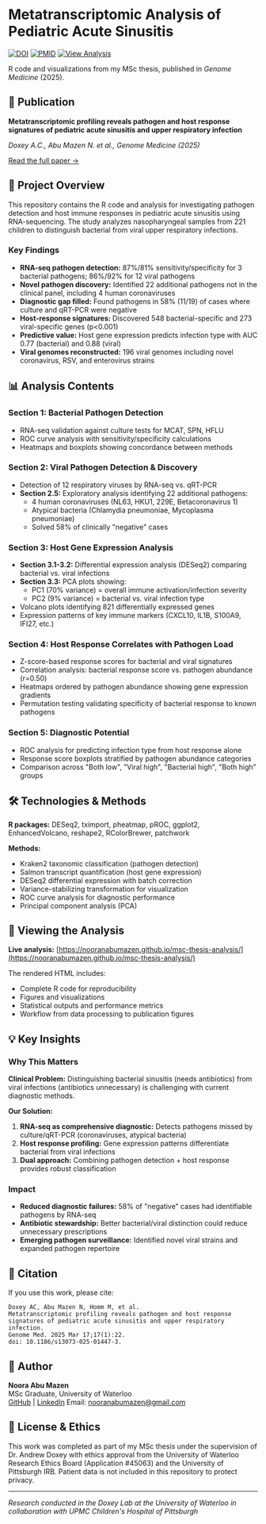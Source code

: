 # Metatranscriptomic Analysis of Pediatric Acute Sinusitis

[![DOI](https://img.shields.io/badge/DOI-10.1186%2Fs13073--025--01447--3-blue)](https://doi.org/10.1186/s13073-025-01447-3)
[![PMID](https://img.shields.io/badge/PMID-40098147-green)](https://pubmed.ncbi.nlm.nih.gov/40098147/)
[![View Analysis](https://img.shields.io/badge/View-Analysis-orange)](https://nooranabumazen.github.io/msc-thesis-analysis/)

R code and visualizations from my MSc thesis, published in *Genome Medicine* (2025).

## 📄 Publication

**Metatranscriptomic profiling reveals pathogen and host response signatures of pediatric acute sinusitis and upper respiratory infection**

*Doxey A.C., Abu Mazen N. et al., Genome Medicine (2025)*

[Read the full paper →](https://doi.org/10.1186/s13073-025-01447-3)

## 🔬 Project Overview

This repository contains the R code and analysis for investigating pathogen detection and host immune responses in pediatric acute sinusitis using RNA-sequencing. The study analyzes nasopharyngeal samples from 221 children to distinguish bacterial from viral upper respiratory infections.

### Key Findings

- **RNA-seq pathogen detection:** 87%/81% sensitivity/specificity for 3 bacterial pathogens; 86%/92% for 12 viral pathogens
- **Novel pathogen discovery:** Identified 22 additional pathogens not in the clinical panel, including 4 human coronaviruses
- **Diagnostic gap filled:** Found pathogens in 58% (11/19) of cases where culture and qRT-PCR were negative
- **Host-response signatures:** Discovered 548 bacterial-specific and 273 viral-specific genes (p<0.001)
- **Predictive value:** Host gene expression predicts infection type with AUC 0.77 (bacterial) and 0.88 (viral)
- **Viral genomes reconstructed:** 196 viral genomes including novel coronavirus, RSV, and enterovirus strains

## 📊 Analysis Contents

### Section 1: Bacterial Pathogen Detection
- RNA-seq validation against culture tests for MCAT, SPN, HFLU
- ROC curve analysis with sensitivity/specificity calculations
- Heatmaps and boxplots showing concordance between methods

### Section 2: Viral Pathogen Detection & Discovery
- Detection of 12 respiratory viruses by RNA-seq vs. qRT-PCR
- **Section 2.5:** Exploratory analysis identifying 22 additional pathogens:
  - 4 human coronaviruses (NL63, HKU1, 229E, Betacoronavirus 1)
  - Atypical bacteria (Chlamydia pneumoniae, Mycoplasma pneumoniae)
  - Solved 58% of clinically "negative" cases

### Section 3: Host Gene Expression Analysis
- **Section 3.1-3.2:** Differential expression analysis (DESeq2) comparing bacterial vs. viral infections
- **Section 3.3:** PCA plots showing:
  - PC1 (70% variance) = overall immune activation/infection severity
  - PC2 (9% variance) = bacterial vs. viral infection type
- Volcano plots identifying 821 differentially expressed genes
- Expression patterns of key immune markers (CXCL10, IL1B, S100A9, IFI27, etc.)

### Section 4: Host Response Correlates with Pathogen Load
- Z-score-based response scores for bacterial and viral signatures
- Correlation analysis: bacterial response score vs. pathogen abundance (r=0.50)
- Heatmaps ordered by pathogen abundance showing gene expression gradients
- Permutation testing validating specificity of bacterial response to known pathogens

### Section 5: Diagnostic Potential
- ROC analysis for predicting infection type from host response alone
- Response score boxplots stratified by pathogen abundance categories
- Comparison across "Both low", "Viral high", "Bacterial high", "Both high" groups

## 🛠️ Technologies & Methods

**R packages:** DESeq2, tximport, pheatmap, pROC, ggplot2, EnhancedVolcano, reshape2, RColorBrewer, patchwork

**Methods:** 
- Kraken2 taxonomic classification (pathogen detection)
- Salmon transcript quantification (host gene expression)
- DESeq2 differential expression with batch correction
- Variance-stabilizing transformation for visualization
- ROC curve analysis for diagnostic performance
- Principal component analysis (PCA)


## 🚀 Viewing the Analysis

**Live analysis:** [https://nooranabumazen.github.io/msc-thesis-analysis/](https://nooranabumazen.github.io/msc-thesis-analysis/)

The rendered HTML includes:
- Complete R code for reproducibility
- Figures and visualizations
- Statistical outputs and performance metrics
- Workflow from data processing to publication figures

## 💡 Key Insights

### Why This Matters

**Clinical Problem:** Distinguishing bacterial sinusitis (needs antibiotics) from viral infections (antibiotics unnecessary) is challenging with current diagnostic methods.

**Our Solution:** 
1. **RNA-seq as comprehensive diagnostic:** Detects pathogens missed by culture/qRT-PCR (coronaviruses, atypical bacteria)
2. **Host response profiling:** Gene expression patterns differentiate bacterial from viral infections
3. **Dual approach:** Combining pathogen detection + host response provides robust classification

### Impact

- **Reduced diagnostic failures:** 58% of "negative" cases had identifiable pathogens by RNA-seq
- **Antibiotic stewardship:** Better bacterial/viral distinction could reduce unnecessary prescriptions
- **Emerging pathogen surveillance:** Identified novel viral strains and expanded pathogen repertoire

## 📖 Citation

If you use this work, please cite:

```
Doxey AC, Abu Mazen N, Homm M, et al. 
Metatranscriptomic profiling reveals pathogen and host response signatures of pediatric acute sinusitis and upper respiratory infection. 
Genome Med. 2025 Mar 17;17(1):22. 
doi: 10.1186/s13073-025-01447-3.
```

## 👤 Author

**Noora Abu Mazen**  
MSc Graduate, University of Waterloo  
[GitHub](https://github.com/nooranabumazen) | [LinkedIn](https://www.linkedin.com/in/nooran-abu-mazen-9a0036163/)
Email: nooranabumazen@gmail.com

## 📜 License & Ethics

This work was completed as part of my MSc thesis under the supervision of Dr. Andrew Doxey with ethics approval from the University of Waterloo Research Ethics Board (Application #45063) and the University of Pittsburgh IRB. Patient data is not included in this repository to protect privacy.

---

*Research conducted in the Doxey Lab at the University of Waterloo in collaboration with UPMC Children's Hospital of Pittsburgh*
